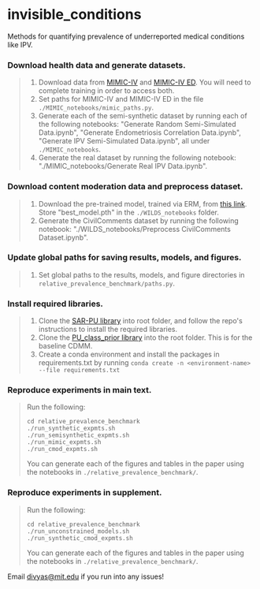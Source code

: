 # invisible_conditions
Methods for quantifying prevalence of underreported medical conditions like IPV. 

### Download health data and generate datasets.
> 1. Download data from [MIMIC-IV](https://physionet.org/content/mimiciv/0.4/) and [MIMIC-IV ED](https://physionet.org/content/mimic-iv-ed/1.0/). You will need to complete training in order to access both.
> 2. Set paths for MIMIC-IV and MIMIC-IV ED in the file ```./MIMIC_notebooks/mimic_paths.py```.
> 3. Generate  each of the semi-synthetic dataset by running each of the following notebooks: "Generate Random Semi-Simulated Data.ipynb", "Generate Endometriosis Correlation Data.ipynb", "Generate IPV Semi-Simulated Data.ipynb", all under ```./MIMIC_notebooks```.
> 4. Generate the real dataset by running the following notebook: "./MIMIC_notebooks/Generate Real IPV Data.ipynb".

### Download content moderation data and preprocess dataset.
> 1. Download the pre-trained model, trained via ERM, from [this link](https://worksheets.codalab.org/rest/bundles/0xb820ddc4bdc44c0d9e298c0eb51335a3/contents/blob/best_model.pth). Store "best_model.pth" in the ```./WILDS_notebooks``` folder.
> 2. Generate the CivilComments dataset by running the following notebook: "./WILDS_notebooks/Preprocess CivilComments Dataset.ipynb".

### Update global paths for saving results, models, and figures.
>  1. Set global paths to the results, models, and figure directories in ```relative_prevalence_benchmark/paths.py```.

### Install required libraries.

> 1. Clone the [SAR-PU library](https://github.com/ML-KULeuven/SAR-PU) into root folder, and follow the repo's instructions to install the required libraries.
> 2. Clone the [PU_class_prior library](https://github.com/teisseyrep/PU_class_prior.git) into the root folder. This is for the baseline CDMM. 
> 3. Create a conda environment and install the packages in requirements.txt by running 
> ``` conda create -n <environment-name> --file requirements.txt ```

### Reproduce experiments in main text.

> Run the following: 
> ```
> cd relative_prevalence_benchmark
> ./run_synthetic_expmts.sh
> ./run_semisynthetic_expmts.sh
> ./run_mimic_expmts.sh
> ./run_cmod_expmts.sh
> ```
> You can generate each of the figures and tables in the paper using the notebooks in ```./relative_prevalence_benchmark/```. 

### Reproduce experiments in supplement.
  
> Run the following: 
> ```
> cd relative_prevalence_benchmark
> ./run_unconstrained_models.sh
> ./run_synthetic_cmod_expmts.sh
> ```
> You can generate each of the figures and tables in the paper using the notebooks in ```./relative_prevalence_benchmark/```. 
  
Email divyas@mit.edu if you run into any issues!
